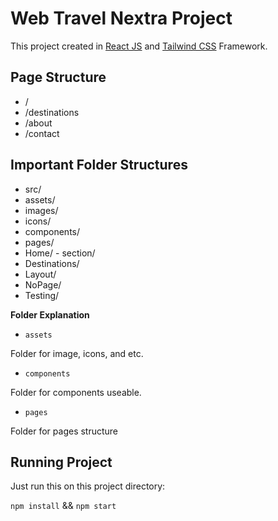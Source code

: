 # Web Travel Nextra Project

This project created in [React JS](https://react.dev) and [Tailwind CSS](https:tailwindcss.com) Framework.

## Page Structure

 - /
  - /destinations
  - /about
  - /contact

## Important Folder Structures

 - src/
  - assets/
   - images/
   - icons/
  - components/
  - pages/
   - Home/
    - section/
   - Destinations/
   - Layout/
   - NoPage/
   - Testing/

**Folder Explanation**

- `assets`

Folder for image, icons, and etc.

- `components`

Folder for components useable.

- `pages`

Folder for pages structure

## Running Project

Just run this on this project directory:

`npm install` && `npm start`
